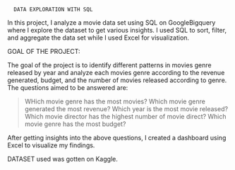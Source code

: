       DATA EXPLORATION WITH SQL

In this project, I analyze a movie data set using SQL on GoogleBigquery where I explore the dataset to get various insights. I used SQL to sort, filter, and aggregate the data set while I used Excel for visualization.

GOAL OF THE PROJECT:

The goal of the project is to identify different patterns in movies genre released by year and analyze each movies genre according to the revenue generated, budget, and the number of movies released according to genre. The questions aimed to be answered are:

> WHich movie genre has the most movies?
> Which movie genre generated the most revenue?
> Which year is the most movie released?
> Which movie director has the highest number of movie direct?
> Which movie genre has the most budget?

 After getting insights into the above questions, I created a dashboard using Excel to visualize my findings.

DATASET used was gotten on Kaggle.
